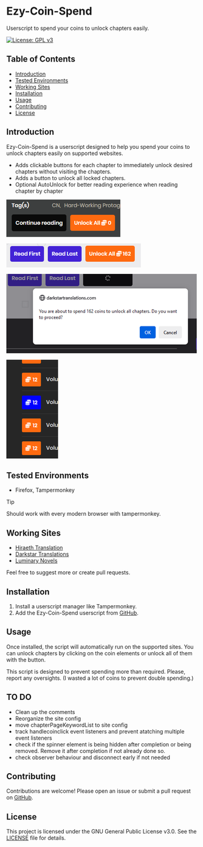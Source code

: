# Ezy-Coin-Spend

Userscript to spend your coins to unlock chapters easily.

[![License: GPL v3](https://img.shields.io/badge/License-GPLv3-blue.svg)](https://www.gnu.org/licenses/gpl-3.0)

## Table of Contents

- [Introduction](#introduction)
- [Tested Environments](#tested-environments)
- [Working Sites](#working-sites)
- [Installation](#installation)
- [Usage](#usage)
- [Contributing](#contributing)
- [License](#license)

## Introduction

Ezy-Coin-Spend is a userscript designed to help you spend your coins to unlock chapters easily on supported websites.

- Adds clickable buttons for each chapter to immediately unlock desired chapters without visiting the chapters.
- Adds a button to unlock all locked chapters.
- Optional AutoUnlock for better reading experience when reading chapter by chapter

![Unlock All Button](Images/unlockAll-ss1.png)

![Unlock All Button](Images/unlockAll-ss2.png)

![Unlock All Button Alert](Images/unlockAll-alert-ss3.png)

![Unlock Button](Images/unlockButton-ss1.png)

## Tested Environments

- Firefox, Tampermonkey

> [!TIP]
> Should work with every modern browser with tampermonkey.

## Working Sites

- [Hiraeth Translation](https://hiraethtranslation.com/)
- [Darkstar Translations](https://darkstartranslations.com/)
- [Luminary Novels](https://luminarynovels.com)

Feel free to suggest more or create pull requests.

## Installation

1. Install a userscript manager like Tampermonkey.
2. Add the Ezy-Coin-Spend userscript from [GitHub](https://github.com/Salvora/Novel-Ezy-Coin/raw/refs/heads/main/Ezy-Coin-Spend.user.js).

## Usage

Once installed, the script will automatically run on the supported sites. You can unlock chapters by clicking on the coin elements or unlock all of them with the button.

This script is designed to prevent spending more than required. Please, report any oversights. (I wasted a lot of coins to prevent double spending.)

## TO DO

- Clean up the comments
- Reorganize the site config
- move chapterPageKeywordList to site config
- track handlecoinclick event listeners and prevent atatching multiple event listeners
- check if the spinner element is being hidden after completion or being removed. Remove it after completion if not already done so.
- check observer behaviour and disconnect early if not needed

## Contributing

Contributions are welcome! Please open an issue or submit a pull request on [GitHub](https://github.com/Salvora/Novel-Ezy-Coin).

## License

This project is licensed under the GNU General Public License v3.0. See the [LICENSE](LICENSE) file for details.

